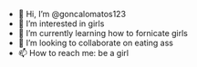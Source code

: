 - 👋 Hi, I’m @goncalomatos123
- 👀 I’m interested in girls
- 🌱 I’m currently learning how to fornicate girls
- 💞️ I’m looking to collaborate on eating ass
- 📫 How to reach me: be a girl

<!---
goncalomatos123/goncalomatos123 is a ✨ special ✨ repository because its `README.md` (this file) appears on your GitHub profile.
You can click the Preview link to take a look at your changes.
--->

